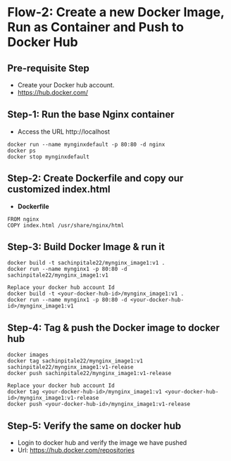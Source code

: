 # Flow-2: Create a new Docker Image, Run as Container and Push to Docker Hub


## Pre-requisite Step
- Create your Docker hub account. 
- https://hub.docker.com/


## Step-1: Run the base Nginx container
- Access the URL http://localhost
```
docker run --name mynginxdefault -p 80:80 -d nginx
docker ps
docker stop mynginxdefault
```

## Step-2: Create Dockerfile and copy our customized index.html
- **Dockerfile**
```
FROM nginx
COPY index.html /usr/share/nginx/html
```

## Step-3: Build Docker Image & run it
```
docker build -t sachinpitale22/mynginx_image1:v1 .
docker run --name mynginx1 -p 80:80 -d sachinpitale22/mynginx_image1:v1

Replace your docker hub account Id
docker build -t <your-docker-hub-id>/mynginx_image1:v1 .
docker run --name mynginx1 -p 80:80 -d <your-docker-hub-id>/mynginx_image1:v1
```

## Step-4: Tag & push the Docker image to docker hub
```
docker images
docker tag sachinpitale22/mynginx_image1:v1 sachinpitale22/mynginx_image1:v1-release
docker push sachinpitale22/mynginx_image1:v1-release

Replace your docker hub account Id
docker tag <your-docker-hub-id>/mynginx_image1:v1 <your-docker-hub-id>/mynginx_image1:v1-release
docker push <your-docker-hub-id>/mynginx_image1:v1-release
```

## Step-5: Verify the same on docker hub
- Login to docker hub and verify the image we have pushed
- Url: https://hub.docker.com/repositories
